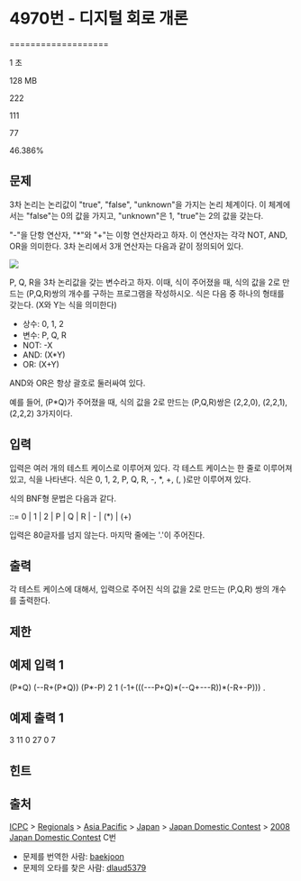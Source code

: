 # 4970번 - 디지털 회로 개론


===================

1 초

128 MB

222

111

77

46.386%

문제
--

3차 논리는 논리값이 "true", "false", "unknown"을 가지는 논리 체계이다. 이 체계에서는 "false"는 0의 값을 가지고, "unknown"은 1, "true"는 2의 값을 갖는다.

"-"을 단항 연산자, "\*"와 "+"는 이항 연산자라고 하자. 이 연산자는 각각 NOT, AND, OR을 의미한다. 3차 논리에서 3개 연산자는 다음과 같이 정의되어 있다.

![](/upload/images/tv.png)

P, Q, R을 3차 논리값을 갖는 변수라고 하자. 이때, 식이 주어졌을 때, 식의 값을 2로 만드는 (P,Q,R)쌍의 개수를 구하는 프로그램을 작성하시오. 식은 다음 중 하나의 형태를 갖는다. (X와 Y는 식을 의미한다)

*   상수: 0, 1, 2
*   변수: P, Q, R
*   NOT: -X
*   AND: (X\*Y)
*   OR: (X+Y)

AND와 OR은 항상 괄호로 둘러싸여 있다.

예를 들어, (P\*Q)가 주어졌을 때, 식의 값을 2로 만드는 (P,Q,R)쌍은 (2,2,0), (2,2,1), (2,2,2) 3가지이다.

입력
--

입력은 여러 개의 테스트 케이스로 이루어져 있다. 각 테스트 케이스는 한 줄로 이루어져 있고, 식을 나타낸다. 식은 0, 1, 2, P, Q, R, -, \*, +, (, )로만 이루어져 있다.

식의 BNF형 문법은 다음과 같다.

<formula> ::= 0 | 1 | 2 | P | Q | R |
              -<formula> | (<formula>\*<formula>) | (<formula>+<formula>)

입력은 80글자를 넘지 않는다. 마지막 줄에는 '.'이 주어진다.

출력
--

각 테스트 케이스에 대해서, 입력으로 주어진 식의 값을 2로 만드는 (P,Q,R) 쌍의 개수를 출력한다.

제한
--

예제 입력 1
-------

(P\*Q)
(--R+(P\*Q))
(P\*-P)
2
1
(-1+(((---P+Q)\*(--Q+---R))\*(-R+-P)))
.

예제 출력 1
-------

3
11
0
27
0
7

힌트
--

출처
--

[ICPC](/category/1) > [Regionals](/category/7) > [Asia Pacific](/category/42) > [Japan](/category/43) > [Japan Domestic Contest](/category/44) > [2008 Japan Domestic Contest](/category/detail/204) C번

*   문제를 번역한 사람: [baekjoon](/user/baekjoon)
*   문제의 오타를 찾은 사람: [dlaud5379](/user/dlaud5379)